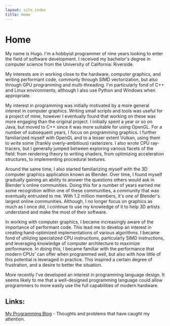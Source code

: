 ```yaml
---
layout: site_index
title: Home
---
```


# Home

<!---
<figure><img src="./assets/images/hugeonotation_logo_transparent.svg" class='logo_image'></figure>


![Huge O Notation Logo](){:
class="logo_image"}
-->

My name is Hugo. I'm a hobbyist programmer of nine years looking to enter the
field of software development. I received my bachelor's degree in computer
science from the University of California: Riverside.

My interests are in working close to the hardware, computer graphics, and
writing performant code, commonly through SIMD vectorization, but also through
GPU programming and multi-threading. I'm particularly fond of C++ and Linux
environments, although I also use Python and Windows when appropriate.

My interest in programming was initially motivated by a more general interest in
computer graphics. Writing small scripts and tools was useful for a project of
mine, however I eventually found that working on these was more engaging than
the original project. I initially spent a year or so on Java, but moved to C++
since it was more suitable for using OpenGL. For a number of subsequent years, I
focus on programming graphics. I further familiarized myself with OpenGL and to
a lesser extent Vulkan, using them to write some (frankly overly-ambitious)
rasterizers. I also wrote CPU ray-tracers, but I generally jumped between
exploring various facets of the field: from rendering theory to writing shaders,
from optimizing acceleration structures, to implementing procedural textures.

Around the same time, I also started familiarizing myself with the 3D computer
graphics application known as Blender. Over time, I found myself gradually
gaining an ability to answer the questions others would ask in Blender's online
communities. Doing this for a number of years earned me some recognition within
one of these communities, a community that was eventually entrusted to me. With
1.2 million members, it's one of Blender's largest online communities. Although,
I no longer focus on graphics as much as I once did, I continue to use my
knowledge of it to help 3D artists understand and make the most of their
software.

In working with computer graphics, I became increasingly aware of the importance
of performant code. This lead me to develop an interest in creating
hand-optimized implementations of various algorithms. I became fond of utilizing
specialized CPU instructions, particularly SIMD instructions, and leveraging
knowledge of computer architecture to maximize performance. In doing this, I
became familiar with the performance that modern CPUs' can offer when programmed
well, but also with how little of this potential is leveraged in practice. This
inspired a certain degree of frustration, and a desire to better the situation.

More recently I've developed an interest in programming language design. It
seems likely to me that a well-designed programming language could allow
programmers to more easily use the full capabilities of modern hardware.

## Links:

[My Programming Blog](./pblog.html) - Thoughts and problems that have caught my
attention.

<!---
[My Blender Blog](./bblog.html) - Posts aimed at Blender artists
-->

<!---
[The Blender Shader Node Editor](./bn/toc.html)
-->

